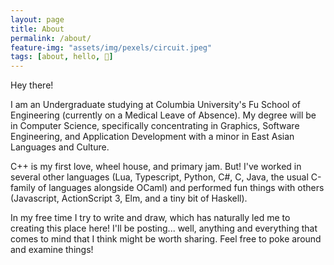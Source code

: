 ```yaml
---
layout: page
title: About
permalink: /about/
feature-img: "assets/img/pexels/circuit.jpeg"
tags: [about, hello, 👋]
---
```


Hey there!

I am an Undergraduate studying at Columbia University's Fu School of Engineering (currently on a Medical Leave of Absence). My degree will be in Computer Science, specifically concentrating in Graphics, Software Engineering, and Application Development with a minor in East Asian Languages and Culture.

C++ is my first love, wheel house, and primary jam. But! I've worked in several other languages (Lua, Typescript, Python, C#, C, Java, the usual C-family of languages alongside OCaml) and performed fun things with others (Javascript, ActionScript 3, Elm, and a tiny bit of Haskell).

In my free time I try to write and draw, which has naturally led me to creating this place here! I'll be posting... well, anything and everything that comes to mind that I think might be worth sharing. Feel free to poke around and examine things!
